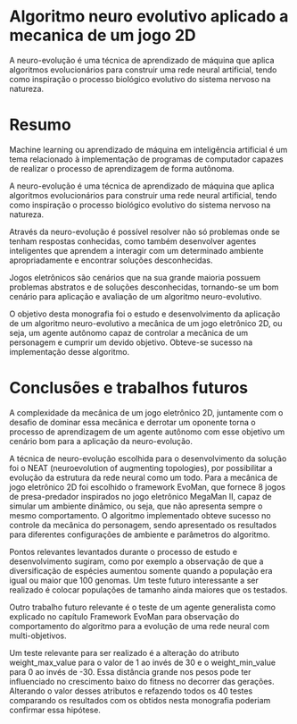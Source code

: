 # Algoritmo neuro evolutivo aplicado a mecanica de um jogo 2D
A neuro-evolução é uma técnica de aprendizado de máquina que aplica algoritmos evolucionários para construir uma rede neural artificial, tendo como inspiração o processo biológico evolutivo do sistema nervoso na natureza.

# Resumo
Machine learning ou aprendizado de máquina em inteligência artificial é um tema relacionado à implementação de programas de computador capazes de realizar o processo de aprendizagem de forma autônoma.

A neuro-evolução é uma técnica de aprendizado de máquina que aplica algoritmos evolucionários para construir uma rede neural artificial, tendo como inspiração o processo biológico evolutivo do sistema nervoso na natureza.

Através da neuro-evolução é possível resolver não só problemas onde se tenham respostas conhecidas, como também desenvolver agentes inteligentes que aprendem a interagir com um determinado ambiente apropriadamente e encontrar soluções desconhecidas.

Jogos eletrônicos são cenários que na sua grande maioria possuem problemas abstratos e de soluções desconhecidas, tornando-se um bom cenário para aplicação e avaliação de um algoritmo neuro-evolutivo.

O objetivo desta monografia foi o estudo e desenvolvimento da aplicação de um algoritmo neuro-evolutivo a mecânica de um jogo eletrônico 2D, ou seja, um agente autônomo capaz de controlar a mecânica de um personagem e cumprir um devido objetivo. Obteve-se sucesso na implementação desse algoritmo.

# Conclusões e trabalhos futuros
A complexidade da mecânica de um jogo eletrônico 2D, juntamente com o desafio de dominar essa mecânica e derrotar um oponente torna o processo de aprendizagem de um agente autônomo com esse objetivo um cenário bom para a aplicação da neuro-evolução.

A técnica de neuro-evolução escolhida para o desenvolvimento da solução foi o NEAT (neuroevolution of augmenting topologies), por possibilitar a evolução da estrutura da rede neural como um todo. Para a mecânica de jogo eletrônico 2D foi escolhido o framework EvoMan, que fornece 8 jogos de presa-predador inspirados no jogo eletrônico MegaMan II, capaz de simular um ambiente dinâmico, ou seja, que não apresenta sempre o mesmo comportamento. O algoritmo implementado obteve sucesso no controle da mecânica do personagem, sendo apresentado os resultados para diferentes configurações de ambiente e parâmetros do algoritmo.

Pontos relevantes levantados durante o processo de estudo e desenvolvimento sugiram, como por exemplo a observação de que a diversificação de espécies aumentou somente quando a população era igual ou maior que 100 genomas. Um teste futuro interessante a ser realizado é colocar populações de tamanho ainda maiores que os testados.

Outro trabalho futuro relevante é o teste de um agente generalista como explicado no capítulo Framework EvoMan para observação do comportamento do algoritmo para a evolução de uma rede neural com multi-objetivos.

Um teste relevante para ser realizado é a alteração do atributo weight_max_value para o valor de 1 ao invés de 30 e o weight_min_value para 0 ao invés de -30. Essa distância grande nos pesos pode ter influenciado no crescimento baixo do fitness no decorrer das gerações. Alterando o valor desses atributos e refazendo todos os 40 testes comparando os resultados com os obtidos nesta monografia poderiam confirmar essa hipótese.
